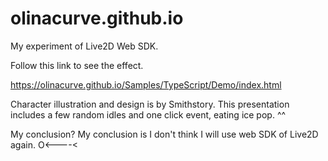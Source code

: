 # olinacurve.github.io

My experiment of Live2D Web SDK.

Follow this link to see the effect.

https://olinacurve.github.io/Samples/TypeScript/Demo/index.html

Character illustration and design is by Smithstory.
This presentation includes a few random idles and one click event, eating ice pop. ^^

My conclusion? My conclusion is I don't think I will use web SDK of Live2D again. O<----<
